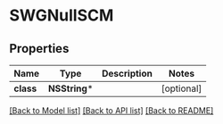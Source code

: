 # SWGNullSCM

## Properties
Name | Type | Description | Notes
------------ | ------------- | ------------- | -------------
**class** | **NSString*** |  | [optional] 

[[Back to Model list]](../README.md#documentation-for-models) [[Back to API list]](../README.md#documentation-for-api-endpoints) [[Back to README]](../README.md)


